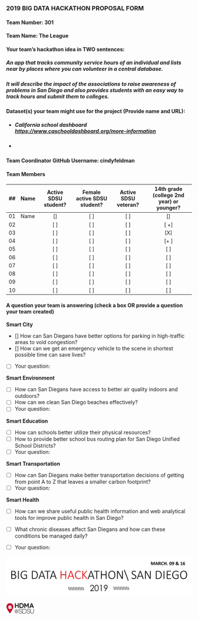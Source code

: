 ### 2019 BIG DATA HACKATHON PROPOSAL FORM

#### Team Number: 301

#### Team Name: The League  
  
#### Your team’s hackathon idea in TWO sentences:
##### An app that tracks community service hours of an individual and lists near by places where you can volunteer in a central database. 
##### It will describe the impact of the associations to raise awareness of problems in San Diego and also provides students with an easy way to track hours and submit them to colleges. 
  
#### Dataset(s) your team might use for the project (Provide name and URL):
- ##### California school dashboard https://www.caschooldashboard.org/more-information
- ##### 

#### Team Coordinator GitHub Username: cindyfeldman

#### Team Members
| ## |        Name         | Active SDSU student? | Female active SDSU student? | Active SDSU veteran? | 14th grade (college 2nd year) or younger? |
| -- | :------------------ |        :---:         |            :---:            |        :---:         |                  :---:                    |
| 01 |     Name           |         []          |             [ ]             |         [ ]          |                   []                     |Cindy Feldman
| 02 |                     |         [ ]          |             [ ]             |         [ ]          |                   [ +]                     |Joyce Garofalo
| 03 |                     |         [ ]          |             [ ]             |         [ ]          |                   [X]                     |Alfred Quan
| 04 |                     |         [ ]          |             [ ]             |         [ ]          |                   [+ ]                     |Keith Groves
| 05 |                     |         [ ]          |             [ ]             |         [ ]          |                   [ ]                     |
| 06 |                     |         [ ]          |             [ ]             |         [ ]          |                   [ ]                     |
| 07 |                     |         [ ]          |             [ ]             |         [ ]          |                   [ ]                     |
| 08 |                     |         [ ]          |             [ ]             |         [ ]          |                   [ ]                     |
| 09 |                     |         [ ]          |             [ ]             |         [ ]          |                   [ ]                     |
| 10 |                     |         [ ]          |             [ ]             |         [ ]          |                   [ ]                     |
  
#### A question your team is answering (check a box OR provide a question your team created)

**Smart City**
- [] How can San Diegans have better options for parking in high-traffic areas to void congestion?
- [] How can we get an emergency vehicle to the scene in shortest possible time can save lives?
- [ ] Your question:

**Smart Environment**
- [ ] How can San Diegans have access to better air quality indoors and outdoors?
- [ ] How can we clean San Diego beaches effectively?
- [ ] Your question:

**Smart Education**
- [ ] How can schools better utilize their physical resources?
- [ ] How to provide better school bus routing plan for San Diego Unified School Districts?
- [ ] Your question:

**Smart Transportation**
- [ ] How can San Diegans make better transportation decisions of getting from point A to Z that leaves a smaller carbon footprint?
- [ ] Your question:

**Smart Health**
- [ ] How can we share useful public health information and web analytical tools for improve public health in San Diego?
- [ ] What chronic diseases affect San Diegans and how can these conditions be managed daily?
- [ ] Your question:


![bigdatahackathon4sd](https://github.com/BigDataForSanDiego/00-Proposal-Templates/blob/master/img/big_data_2019.jpg "Big Data Hackathon for San Diego 2019")  

<img height="15%" width="15%" alt="hdma" src="https://github.com/BigDataForSanDiego/00-Proposal-Templates/blob/master/img/hdma2.png"> 

